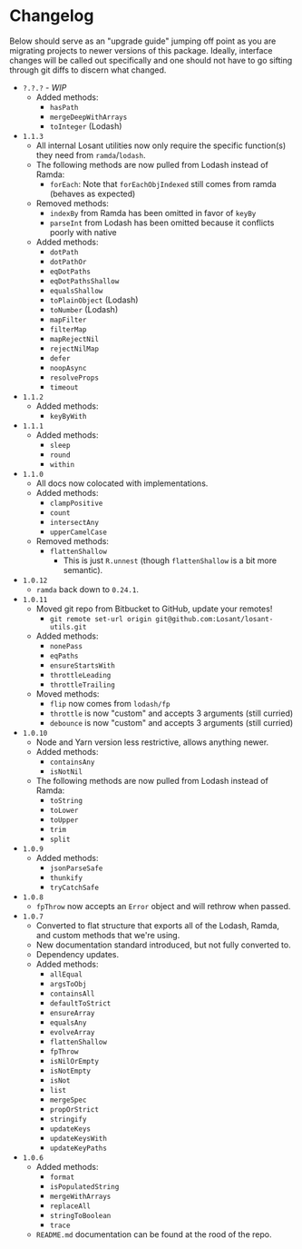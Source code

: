 # Changelog

Below should serve as an "upgrade guide" jumping off point as you are migrating projects to newer versions of this package. Ideally, interface changes will be called out specifically and one should not have to go sifting through git diffs to discern what changed.

- `?.?.?` - *WIP*
   - Added methods:
      - `hasPath`
      - `mergeDeepWithArrays`
      - `toInteger` (Lodash)
- `1.1.3`
   - All internal Losant utilities now only require the specific function(s) they need from `ramda`/`lodash`.
   - The following methods are now pulled from Lodash instead of Ramda:
      - `forEach`: Note that `forEachObjIndexed` still comes from ramda (behaves as expected)
   - Removed methods:
      - `indexBy` from Ramda has been omitted in favor of `keyBy`
      - `parseInt` from Lodash has been omitted because it conflicts poorly with native
   - Added methods:
      - `dotPath`
      - `dotPathOr`
      - `eqDotPaths`
      - `eqDotPathsShallow`
      - `equalsShallow`
      - `toPlainObject` (Lodash)
      - `toNumber` (Lodash)
      - `mapFilter`
      - `filterMap`
      - `mapRejectNil`
      - `rejectNilMap`
      - `defer`
      - `noopAsync`
      - `resolveProps`
      - `timeout`
- `1.1.2`
   - Added methods:
      - `keyByWith`
- `1.1.1`
   - Added methods:
      - `sleep`
      - `round`
      - `within`
- `1.1.0`
   - All docs now colocated with implementations.
   - Added methods:
      - `clampPositive`
      - `count`
      - `intersectAny`
      - `upperCamelCase`
   - Removed methods:
      - `flattenShallow`
         - This is just `R.unnest` (though `flattenShallow` is a bit more semantic).
- `1.0.12`
   - `ramda` back down to `0.24.1`.
- `1.0.11`
   - Moved git repo from Bitbucket to GitHub, update your remotes!
      - `git remote set-url origin git@github.com:Losant/losant-utils.git`
   - Added methods:
      - `nonePass`
      - `eqPaths`
      - `ensureStartsWith`
      - `throttleLeading`
      - `throttleTrailing`
   - Moved methods:
      - `flip` now comes from `lodash/fp`
      - `throttle` is now "custom" and accepts 3 arguments (still curried)
      - `debounce` is now "custom" and accepts 3 arguments (still curried)
- `1.0.10`
   - Node and Yarn version less restrictive, allows anything newer.
   - Added methods:
      - `containsAny`
      - `isNotNil`
   - The following methods are now pulled from Lodash instead of Ramda:
      - `toString`
      - `toLower`
      - `toUpper`
      - `trim`
      - `split`
- `1.0.9`
   - Added methods:
      - `jsonParseSafe`
      - `thunkify`
      - `tryCatchSafe`
- `1.0.8`
   - `fpThrow` now accepts an `Error` object and will rethrow when passed.
- `1.0.7`
   - Converted to flat structure that exports all of the Lodash, Ramda, and custom methods that we're using.
   - New documentation standard introduced, but not fully converted to.
   - Dependency updates.
   - Added methods:
      - `allEqual`
      - `argsToObj`
      - `containsAll`
      - `defaultToStrict`
      - `ensureArray`
      - `equalsAny`
      - `evolveArray`
      - `flattenShallow`
      - `fpThrow`
      - `isNilOrEmpty`
      - `isNotEmpty`
      - `isNot`
      - `list`
      - `mergeSpec`
      - `propOrStrict`
      - `stringify`
      - `updateKeys`
      - `updateKeysWith`
      - `updateKeyPaths`
- `1.0.6`
   - Added methods:
      - `format`
      - `isPopulatedString`
      - `mergeWithArrays`
      - `replaceAll`
      - `stringToBoolean`
      - `trace`
   - `README.md` documentation can be found at the rood of the repo.
